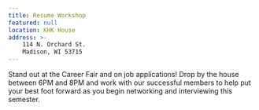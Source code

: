 ```yaml
---
title: Resume Workshop
featured: null
location: KHK House
address: >-
    114 N. Orchard St.
    Madison, WI 53715
---
```


Stand out at the Career Fair and on job applications! Drop by the house between 6PM and 8PM and work with our successful members to help put your best foot forward as you begin networking and interviewing this semester.
